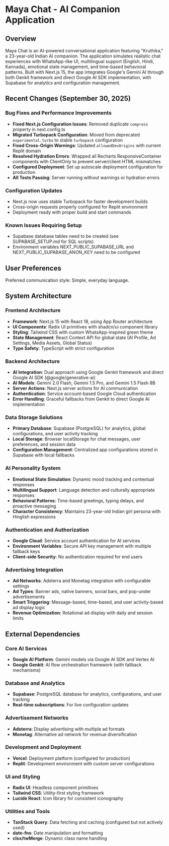 # Maya Chat - AI Companion Application

## Overview

Maya Chat is an AI-powered conversational application featuring "Kruthika," a 23-year-old Indian AI companion. The application simulates realistic chat experiences with WhatsApp-like UI, multilingual support (English, Hindi, Kannada), emotional state management, and time-based behavioral patterns. Built with Next.js 15, the app integrates Google's Gemini AI through both Genkit framework and direct Google AI SDK implementation, with Supabase for analytics and configuration management.

## Recent Changes (September 30, 2025)

### Bug Fixes and Performance Improvements
- **Fixed Next.js Configuration Issues**: Removed duplicate `compress` property in next.config.ts
- **Migrated Turbopack Configuration**: Moved from deprecated `experimental.turbo` to stable `turbopack` configuration
- **Fixed Cross-Origin Warnings**: Updated `allowedDevOrigins` with current Replit domain
- **Resolved Hydration Errors**: Wrapped all Recharts ResponsiveContainer components with ClientOnly to prevent server/client HTML mismatches
- **Configured Deployment**: Set up autoscale deployment configuration for production
- **All Tests Passing**: Server running without warnings or hydration errors

### Configuration Updates
- Next.js now uses stable Turbopack for faster development builds
- Cross-origin requests properly configured for Replit environment
- Deployment ready with proper build and start commands

### Known Issues Requiring Setup
- Supabase database tables need to be created (see SUPABASE_SETUP.md for SQL scripts)
- Environment variables NEXT_PUBLIC_SUPABASE_URL and NEXT_PUBLIC_SUPABASE_ANON_KEY need to be configured

## User Preferences

Preferred communication style: Simple, everyday language.

## System Architecture

### Frontend Architecture
- **Framework**: Next.js 15 with React 18, using App Router architecture
- **UI Components**: Radix UI primitives with shadcn/ui component library
- **Styling**: Tailwind CSS with custom WhatsApp-inspired green theme
- **State Management**: React Context API for global state (AI Profile, Ad Settings, Media Assets, Global Status)
- **Type Safety**: TypeScript with strict configuration

### Backend Architecture
- **AI Integration**: Dual approach using Google Genkit framework and direct Google AI SDK (@google/generative-ai)
- **AI Models**: Gemini 2.0 Flash, Gemini 1.5 Pro, and Gemini 1.5 Flash 8B
- **Server Actions**: Next.js server actions for AI communication
- **Authentication**: Service account-based Google Cloud authentication
- **Error Handling**: Graceful fallbacks from Genkit to direct Google AI implementation

### Data Storage Solutions
- **Primary Database**: Supabase (PostgreSQL) for analytics, global configurations, and user activity tracking
- **Local Storage**: Browser localStorage for chat messages, user preferences, and session data
- **Configuration Management**: Centralized app configurations stored in Supabase with local fallbacks

### AI Personality System
- **Emotional State Simulation**: Dynamic mood tracking and contextual responses
- **Multilingual Support**: Language detection and culturally appropriate responses
- **Behavioral Patterns**: Time-based greetings, typing delays, and proactive messaging
- **Character Consistency**: Maintains 23-year-old Indian girl persona with Hinglish expressions

### Authentication and Authorization
- **Google Cloud**: Service account authentication for AI services
- **Environment Variables**: Secure API key management with multiple fallback keys
- **Client-side Security**: No authentication required for end users

### Advertising Integration
- **Ad Networks**: Adsterra and Monetag integration with configurable settings
- **Ad Types**: Banner ads, native banners, social bars, and pop-under advertisements
- **Smart Triggering**: Message-based, time-based, and user activity-based ad display logic
- **Revenue Optimization**: Rotational ad display with daily and session limits

## External Dependencies

### Core AI Services
- **Google AI Platform**: Gemini models via Google AI SDK and Vertex AI
- **Google Genkit**: AI flow orchestration framework (with fallback mechanisms)

### Database and Analytics
- **Supabase**: PostgreSQL database for analytics, configurations, and user tracking
- **Real-time subscriptions**: For live configuration updates

### Advertisement Networks
- **Adsterra**: Display advertising with multiple ad formats
- **Monetag**: Alternative ad network for revenue diversification

### Development and Deployment
- **Vercel**: Deployment platform (configured for production)
- **Replit**: Development environment with custom server configurations

### UI and Styling
- **Radix UI**: Headless component primitives
- **Tailwind CSS**: Utility-first styling framework
- **Lucide React**: Icon library for consistent iconography

### Utilities and Tools
- **TanStack Query**: Data fetching and caching (configured but not actively used)
- **date-fns**: Date manipulation and formatting
- **clsx/twMerge**: Dynamic class name handling